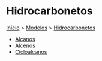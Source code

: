 # Hidrocarbonetos

[Início][inicio] > [Modelos][modelos] > [Hidrocarbonetos][hidrocarbonetos]

- [Alcanos](https://grsousajunior.github.io/modelos/hidrocarbonetos/alcanos)
- [Alcenos](https://grsousajunior.github.io/modelos/hidrocarbonetos/alcenos)
- [Cicloalcanos](https://grsousajunior.github.io/modelos/hidrocarbonetos/alcanos/cicloalcanos)

[inicio]: https://grsousajunior.github.io
[modelos]: https://grsousajunior.github.io/modelos
[hidrocarbonetos]: https://grsousajunior.github.io/modelos/hidrocarbonetos

